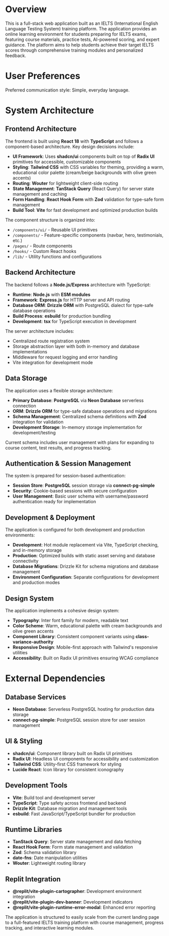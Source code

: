 # Overview

This is a full-stack web application built as an IELTS (International English Language Testing System) training platform. The application provides an online learning environment for students preparing for IELTS exams, featuring course materials, practice tests, AI-powered scoring, and expert guidance. The platform aims to help students achieve their target IELTS scores through comprehensive training modules and personalized feedback.

# User Preferences

Preferred communication style: Simple, everyday language.

# System Architecture

## Frontend Architecture
The frontend is built using **React 18** with **TypeScript** and follows a component-based architecture. Key design decisions include:

- **UI Framework**: Uses **shadcn/ui** components built on top of **Radix UI** primitives for accessible, customizable components
- **Styling**: **Tailwind CSS** with CSS variables for theming, providing a warm, educational color palette (cream/beige backgrounds with olive green accents)
- **Routing**: **Wouter** for lightweight client-side routing
- **State Management**: **TanStack Query** (React Query) for server state management and caching
- **Form Handling**: **React Hook Form** with **Zod** validation for type-safe form management
- **Build Tool**: **Vite** for fast development and optimized production builds

The component structure is organized into:
- `/components/ui/` - Reusable UI primitives
- `/components/` - Feature-specific components (navbar, hero, testimonials, etc.)
- `/pages/` - Route components
- `/hooks/` - Custom React hooks
- `/lib/` - Utility functions and configurations

## Backend Architecture
The backend follows a **Node.js/Express** architecture with TypeScript:

- **Runtime**: **Node.js** with **ESM modules**
- **Framework**: **Express.js** for HTTP server and API routing
- **Database ORM**: **Drizzle ORM** with PostgreSQL dialect for type-safe database operations
- **Build Process**: **esbuild** for production bundling
- **Development**: **tsx** for TypeScript execution in development

The server architecture includes:
- Centralized route registration system
- Storage abstraction layer with both in-memory and database implementations
- Middleware for request logging and error handling
- Vite integration for development mode

## Data Storage
The application uses a flexible storage architecture:

- **Primary Database**: **PostgreSQL** via **Neon Database** serverless connection
- **ORM**: **Drizzle ORM** for type-safe database operations and migrations
- **Schema Management**: Centralized schema definitions with **Zod** integration for validation
- **Development Storage**: In-memory storage implementation for development/testing

Current schema includes user management with plans for expanding to course content, test results, and progress tracking.

## Authentication & Session Management
The system is prepared for session-based authentication:

- **Session Store**: **PostgreSQL** session storage via **connect-pg-simple**
- **Security**: Cookie-based sessions with secure configuration
- **User Management**: Basic user schema with username/password authentication ready for implementation

## Development & Deployment
The application is configured for both development and production environments:

- **Development**: Hot module replacement via Vite, TypeScript checking, and in-memory storage
- **Production**: Optimized builds with static asset serving and database connectivity
- **Database Migrations**: Drizzle Kit for schema migrations and database management
- **Environment Configuration**: Separate configurations for development and production modes

## Design System
The application implements a cohesive design system:

- **Typography**: Inter font family for modern, readable text
- **Color Scheme**: Warm, educational palette with cream backgrounds and olive green accents
- **Component Library**: Consistent component variants using **class-variance-authority**
- **Responsive Design**: Mobile-first approach with Tailwind's responsive utilities
- **Accessibility**: Built on Radix UI primitives ensuring WCAG compliance

# External Dependencies

## Database Services
- **Neon Database**: Serverless PostgreSQL hosting for production data storage
- **connect-pg-simple**: PostgreSQL session store for user session management

## UI & Styling
- **shadcn/ui**: Component library built on Radix UI primitives
- **Radix UI**: Headless UI components for accessibility and customization
- **Tailwind CSS**: Utility-first CSS framework for styling
- **Lucide React**: Icon library for consistent iconography

## Development Tools
- **Vite**: Build tool and development server
- **TypeScript**: Type safety across frontend and backend
- **Drizzle Kit**: Database migration and management tools
- **esbuild**: Fast JavaScript/TypeScript bundler for production

## Runtime Libraries
- **TanStack Query**: Server state management and data fetching
- **React Hook Form**: Form state management and validation
- **Zod**: Schema validation library
- **date-fns**: Date manipulation utilities
- **Wouter**: Lightweight routing library

## Replit Integration
- **@replit/vite-plugin-cartographer**: Development environment integration
- **@replit/vite-plugin-dev-banner**: Development indicators
- **@replit/vite-plugin-runtime-error-modal**: Enhanced error reporting

The application is structured to easily scale from the current landing page to a full-featured IELTS training platform with course management, progress tracking, and interactive learning modules.